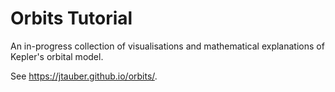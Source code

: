 # Orbits Tutorial

An in-progress collection of visualisations and mathematical explanations of Kepler's orbital model.

See <https://jtauber.github.io/orbits/>.
